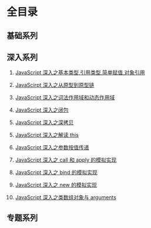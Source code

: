 # 全目录

## 基础系列

## 深入系列

1. [JavaScript 深入之基本类型,引用类型,简单赋值,对象引用](https://github.com/fyuanfen/note/blob/master/article/JavaScript/JavaScript%E5%9F%BA%E6%9C%AC%E7%B1%BB%E5%9E%8B%2C%E5%BC%95%E7%94%A8%E7%B1%BB%E5%9E%8B%2C%E7%AE%80%E5%8D%95%E8%B5%8B%E5%80%BC%2C%E5%AF%B9%E8%B1%A1%E5%BC%95%E7%94%A8.md)
2. [JavaScirpt 深入之从原型到原型链](https://github.com/fyuanfen/note/blob/master/article/JavaScript/JavaScript%E6%B7%B1%E5%85%A5%E4%B9%8B%E4%BB%8E%E5%8E%9F%E5%9E%8B%E5%88%B0%E5%8E%9F%E5%9E%8B%E9%93%BE.md)
3. [JavaScript 深入之词法作用域和动态作用域](https://github.com/fyuanfen/note/blob/master/article/JavaScript/JavaScript%E6%B7%B1%E5%85%A5%E4%B9%8B%E8%AF%8D%E6%B3%95%E4%BD%9C%E7%94%A8%E5%9F%9F%E5%92%8C%E5%8A%A8%E6%80%81%E4%BD%9C%E7%94%A8%E5%9F%9F.md)

4. [JavaScript 深入之闭包](https://github.com/fyuanfen/note/blob/master/article/JavaScript/JavaScript%E6%B7%B1%E5%85%A5%E4%B9%8B%E9%97%AD%E5%8C%85.md)
5. [JavaScript 深入之深拷贝](https://github.com/fyuanfen/note/blob/master/article/JavaScript/JavaScript%E6%B7%B1%E5%85%A5%E4%B9%8B%E6%B7%B1%E6%8B%B7%E8%B4%9D.md)

5) [JavaScript 深入之解读 this](https://github.com/fyuanfen/note/blob/master/article/JavaScript/JavaScript%E6%B7%B1%E5%85%A5%E4%B9%8B%E8%A7%A3%E8%AF%BBthis.md)

6) [JavaScript 深入之参数按值传递](https://github.com/fyuanfen/note/blob/master/article/JavaScript/JavaScript%E6%B7%B1%E5%85%A5%E4%B9%8B%E5%8F%82%E6%95%B0%E6%8C%89%E5%80%BC%E4%BC%A0%E9%80%92.md)

7) [JavaScript 深入之 call 和 apply 的模拟实现](https://github.com/fyuanfen/note/blob/master/article/JavaScript/JavaScript%E6%B7%B1%E5%85%A5%E4%B9%8Bcall%E5%92%8Capply%E7%9A%84%E6%A8%A1%E6%8B%9F%E5%AE%9E%E7%8E%B0.md)

8) [JavaScript 深入之 bind 的模拟实现](https://github.com/fyuanfen/note/blob/master/article/JavaScript/JavaScript%E6%B7%B1%E5%85%A5%E4%B9%8Bbind%E7%9A%84%E6%A8%A1%E6%8B%9F%E5%AE%9E%E7%8E%B0.md)

9) [JavaScript 深入之 new 的模拟实现](https://github.com/fyuanfen/note/blob/master/article/JavaScript/JavaScript%E6%B7%B1%E5%85%A5%E4%B9%8Bnew%E7%9A%84%E6%A8%A1%E6%8B%9F%E5%AE%9E%E7%8E%B0.md)

10) [JavaScript 深入之类数组对象与 arguments](https://github.com/fyuanfen/note/blob/master/article/JavaScript/JavaScript%E6%B7%B1%E5%85%A5%E4%B9%8B%E7%B1%BB%E6%95%B0%E7%BB%84%E5%AF%B9%E8%B1%A1%E4%B8%8Earguments.md)

## 专题系列

